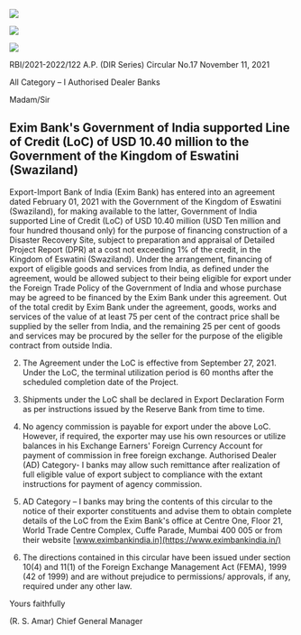 ![](_page_0_Picture_0.jpeg)

![](_page_0_Picture_1.jpeg)

![](_page_0_Picture_2.jpeg)

RBI/2021-2022/122 A.P. (DIR Series) Circular No.17 November 11, 2021

All Category – I Authorised Dealer Banks

Madam/Sir

## **Exim Bank's Government of India supported Line of Credit (LoC) of USD 10.40 million to the Government of the Kingdom of Eswatini (Swaziland)**

Export-Import Bank of India (Exim Bank) has entered into an agreement dated February 01, 2021 with the Government of the Kingdom of Eswatini (Swaziland), for making available to the latter, Government of India supported Line of Credit (LoC) of USD 10.40 million (USD Ten million and four hundred thousand only) for the purpose of financing construction of a Disaster Recovery Site, subject to preparation and appraisal of Detailed Project Report (DPR) at a cost not exceeding 1% of the credit, in the Kingdom of Eswatini (Swaziland). Under the arrangement, financing of export of eligible goods and services from India, as defined under the agreement, would be allowed subject to their being eligible for export under the Foreign Trade Policy of the Government of India and whose purchase may be agreed to be financed by the Exim Bank under this agreement. Out of the total credit by Exim Bank under the agreement, goods, works and services of the value of at least 75 per cent of the contract price shall be supplied by the seller from India, and the remaining 25 per cent of goods and services may be procured by the seller for the purpose of the eligible contract from outside India.

2. The Agreement under the LoC is effective from September 27, 2021. Under the LoC, the terminal utilization period is 60 months after the scheduled completion date of the Project.

3. Shipments under the LoC shall be declared in Export Declaration Form as per instructions issued by the Reserve Bank from time to time.

4. No agency commission is payable for export under the above LoC. However, if required, the exporter may use his own resources or utilize balances in his Exchange Earners' Foreign Currency Account for payment of commission in free foreign exchange. Authorised Dealer (AD) Category- I banks may allow such remittance after realization of full eligible value of export subject to compliance with the extant instructions for payment of agency commission.

5. AD Category – I banks may bring the contents of this circular to the notice of their exporter constituents and advise them to obtain complete details of the LoC from the Exim Bank's office at Centre One, Floor 21, World Trade Centre Complex, Cuffe Parade, Mumbai 400 005 or from their website [www.eximbankindia.in](https://www.eximbankindia.in/) 

6. The directions contained in this circular have been issued under section 10(4) and 11(1) of the Foreign Exchange Management Act (FEMA), 1999 (42 of 1999) and are without prejudice to permissions/ approvals, if any, required under any other law.

Yours faithfully

(R. S. Amar) Chief General Manager